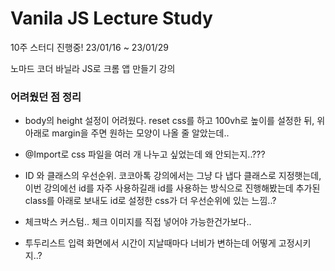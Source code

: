 # Vanila JS Lecture Study

10주 스터디 진행중!
23/01/16 ~ 23/01/29

노마드 코더 바닐라 JS로 크롬 앱 만들기 강의

### 어려웠던 점 정리

- body의 height 설정이 어려웠다. reset css를 하고 100vh로 높이를 설정한 뒤, 위 아래로 margin을 주면 원하는 모양이 나올 줄 알았는데..

- @Import로 css 파일을 여러 개 나누고 싶었는데 왜 안되는지..???

- ID 와 클래스의 우선순위. 코코아톡 강의에서는 그냥 다 냅다 클래스로 지정햇는데, 이번 강의에선 id를 자주 사용하길래 id를 사용하는 방식으로 진행해봤는데
  추가된 class를 아래로 보내도 id로 설정한 css가 더 우선순위에 있는 느낌..?

- 체크박스 커스텀.. 체크 이미지를 직접 넣어야 가능한건가보다..

- 투두리스트 입력 화면에서 시간이 지날때마다 너비가 변하는데 어떻게 고정시키지..?
